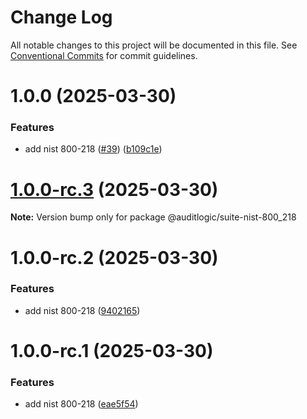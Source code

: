 # Change Log

All notable changes to this project will be documented in this file.
See [Conventional Commits](https://conventionalcommits.org) for commit guidelines.

# 1.0.0 (2025-03-30)


### Features

* add nist 800-218 ([#39](https://github.com/auditlogic/suite/issues/39)) ([b109c1e](https://github.com/auditlogic/suite/commit/b109c1e4d87b26cb2922ff107ed977355521aa86))





# [1.0.0-rc.3](https://github.com/auditlogic/suite/compare/@auditlogic/suite-nist-800_218@1.0.0-rc.2...@auditlogic/suite-nist-800_218@1.0.0-rc.3) (2025-03-30)

**Note:** Version bump only for package @auditlogic/suite-nist-800_218





# 1.0.0-rc.2 (2025-03-30)


### Features

* add nist 800-218 ([9402165](https://github.com/auditlogic/suite/commit/9402165d043adb3b4e26aafe53c2e3ea79a2ba28))





# 1.0.0-rc.1 (2025-03-30)


### Features

* add nist 800-218 ([eae5f54](https://github.com/auditlogic/suite/commit/eae5f548b210e6efef8c9dbb62ae1424b75c45dc))
